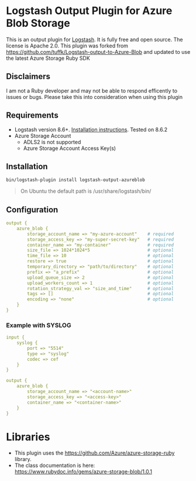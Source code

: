 
# Logstash Output Plugin for Azure Blob Storage

This is an output plugin for [Logstash](https://github.com/elastic/logstash). It is fully free and open source. The license is Apache 2.0. This plugin was forked from https://github.com/tuffk/Logstash-output-to-Azure-Blob and updated to use the latest Azure Storage Ruby SDK

## Disclaimers

I am not a Ruby developer and may not be able to respond efficently to issues or bugs. Please take this into consideration when using this plugin

## Requirements
- Logstash version 8.6+. [Installation instructions](https://www.elastic.co/guide/en/logstash/current/installing-logstash.html). Tested on 8.6.2
- Azure Storage Account
    - ADLS2 is not supported
    - Azure Storage Account Access Key(s)

## Installation
```sh
bin/logstash-plugin install logstash-output-azureblob
```
> On Ubuntu the default path is /usr/share/logstash/bin/

## Configuration
```yaml
output {
    azure_blob {
        storage_account_name => "my-azure-account"    # required
        storage_access_key => "my-super-secret-key"   # required
        container_name => "my-container"              # required
        size_file => 1024*1024*5                      # optional
        time_file => 10                               # optional
        restore => true                               # optional
        temporary_directory => "path/to/directory"    # optional
        prefix => "a_prefix"                          # optional
        upload_queue_size => 2                        # optional
        upload_workers_count => 1                     # optional
        rotation_strategy_val => "size_and_time"      # optional
        tags => []                                    # optional
        encoding => "none"                            # optional
    }
}
```

### Example with SYSLOG

```yaml
input {
    syslog {
        port => "5514"
        type => "syslog"
        codec => cef
    }
}

output {
    azure_blob {
        storage_account_name => "<account-name>"
        storage_access_key => "<access-key>"
        container_name => "<container-name>"
    }
}
```

# Libraries
- This plugin uses the https://github.com/Azure/azure-storage-ruby library. 
- The class documentation is here: https://www.rubydoc.info/gems/azure-storage-blob/1.0.1
